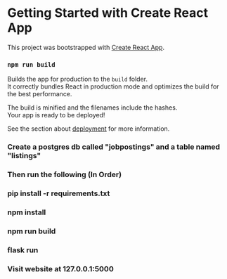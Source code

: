 # Getting Started with Create React App

This project was bootstrapped with [Create React App](https://github.com/facebook/create-react-app).

### `npm run build`

Builds the app for production to the `build` folder.\
It correctly bundles React in production mode and optimizes the build for the best performance.

The build is minified and the filenames include the hashes.\
Your app is ready to be deployed!

See the section about [deployment](https://facebook.github.io/create-react-app/docs/deployment) for more information.

### Create a postgres db called "jobpostings" and a table named "listings"

### Then run the following (In Order)

### pip install -r requirements.txt

### npm install

### npm run build

### flask run

### Visit website at 127.0.0.1:5000
